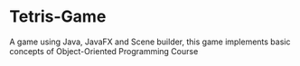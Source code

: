 # Tetris-Game
A  game using Java, JavaFX and Scene builder, this game implements basic concepts of Object-Oriented Programming Course
